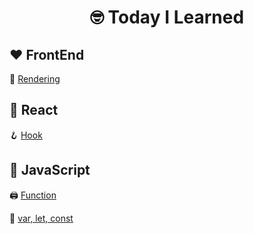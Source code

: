 <div align='center'>
  <h1>🤓 Today I Learned</h1>
</div>

## ❤️ FrontEnd
🚩 [Rendering](https://velog.io/@codename-602/FrontEnd-Rendering)

## 💙 React
🪝 [Hook](https://velog.io/@codename-602/React-Hook)

## 💛 JavaScript
🖨️ [Function](https://velog.io/@codename-602/JavaScript-Function)

🌼 [var, let, const](https://velog.io/@codename-602/JavaScript-var-let-const)
